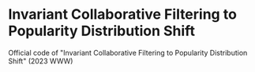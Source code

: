 # Invariant Collaborative Filtering to Popularity Distribution Shift
Official code of "Invariant Collaborative Filtering to Popularity Distribution Shift" (2023 WWW)
